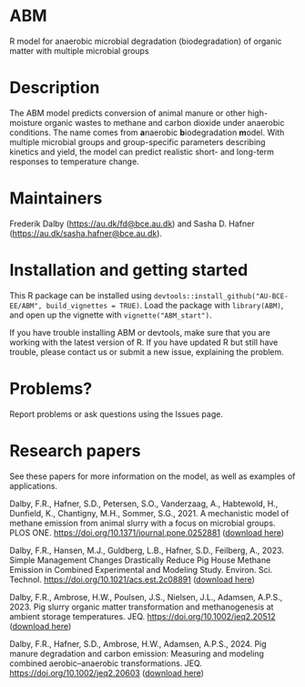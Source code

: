 # ABM
R model for anaerobic microbial degradation (biodegradation) of organic matter with multiple microbial groups

# Description
The ABM model predicts conversion of animal manure or other high-moisture organic wastes to methane and carbon dioxide under anaerobic conditions.
The name comes from **a**naerobic **b**iodegradation **m**odel. 
With multiple microbial groups and group-specific parameters describing kinetics and yield, the model can predict realistic short- and long-term responses to temperature change.

# Maintainers
Frederik Dalby (<https://au.dk/fd@bce.au.dk>) and Sasha D. Hafner (<https://au.dk/sasha.hafner@bce.au.dk>).

# Installation and getting started
This R package can be installed using `devtools::install_github("AU-BCE-EE/ABM", build_vignettes = TRUE)`.
Load the package with `library(ABM)`, and open up the vignette with `vignette("ABM_start")`.

If you have trouble installing ABM or devtools, make sure that you are working with the latest version of R. If you have updated R but still have trouble, please contact us or submit a new issue, explaining the problem.

# Problems?
Report problems or ask questions using the Issues page.

# Research papers
See these papers for more information on the model, as well as examples of applications.

Dalby, F.R., Hafner, S.D., Petersen, S.O., Vanderzaag, A., Habtewold, H., Dunfield, K., Chantigny, M.H., Sommer, S.G., 2021. A mechanistic model of methane emission from animal slurry with a focus on microbial groups. PLOS ONE.  <https://doi.org/10.1371/journal.pone.0252881> ([download here](https://drive.google.com/file/d/17ECrisyZXCL2x7hV647ql2hG3hMMGmsD/view?usp=sharing))

Dalby, F.R., Hansen, M.J., Guldberg, L.B., Hafner, S.D., Feilberg, A., 2023. Simple Management Changes Drastically Reduce Pig House Methane Emission in Combined Experimental and Modeling Study. Environ. Sci. Technol. <https://doi.org/10.1021/acs.est.2c08891> ([download here](https://drive.google.com/file/d/1FsFzUrbM2O3GlTm3TYHjrlTfr_mFfLRC/view?usp=share_link))

Dalby, F.R., Ambrose, H.W.,  Poulsen, J.S., Nielsen, J.L., Adamsen, A.P.S., 2023. Pig slurry organic matter transformation and methanogenesis at ambient storage temperatures. JEQ. <https://doi.org/10.1002/jeq2.20512> ([download here](https://drive.google.com/file/d/1636ODKPMHjlmNP50sARJViEWv0JBPfRP/view?usp=sharing))

Dalby, F.R., Hafner, S.D., Ambrose, H.W., Adamsen, A.P.S., 2024. Pig manure degradation and carbon emission: Measuring and modeling combined aerobic–anaerobic transformations. JEQ. <https://doi.org/10.1002/jeq2.20603> ([download here](https://drive.google.com/file/d/1m56KUeJ5Rj9pN6ZeSjMQdNzgFENmZJ_l/view?usp=sharing))
